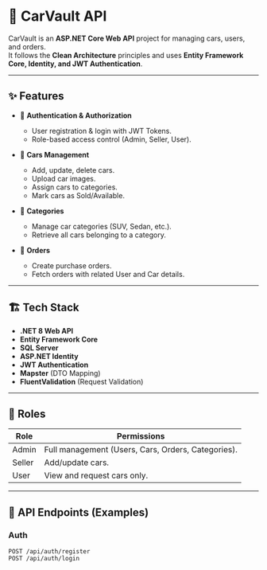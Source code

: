 # 🚗 CarVault API

CarVault is an **ASP.NET Core Web API** project for managing cars, users, and orders.  
It follows the **Clean Architecture** principles and uses **Entity Framework Core, Identity, and JWT Authentication**.

---

## ✨ Features
- 👤 **Authentication & Authorization**
  - User registration & login with JWT Tokens.
  - Role-based access control (Admin, Seller, User).

- 🚗 **Cars Management**
  - Add, update, delete cars.
  - Upload car images.
  - Assign cars to categories.
  - Mark cars as Sold/Available.

- 📂 **Categories**
  - Manage car categories (SUV, Sedan, etc.).
  - Retrieve all cars belonging to a category.

- 🛒 **Orders**
  - Create purchase orders.
  - Fetch orders with related User and Car details.

---

## 🏗️ Tech Stack
- **.NET 8 Web API**
- **Entity Framework Core**
- **SQL Server**
- **ASP.NET Identity**
- **JWT Authentication**
- **Mapster** (DTO Mapping)
- **FluentValidation** (Request Validation)

---

## 🔐 Roles
| Role   | Permissions |
|--------|-------------|
| Admin  | Full management (Users, Cars, Orders, Categories). |
| Seller | Add/update cars. |
| User   | View and request cars only. |

---

## 📡 API Endpoints (Examples)

### Auth
```http
POST /api/auth/register
POST /api/auth/login
